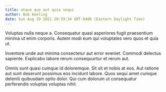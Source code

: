 ```yaml
---
title: atque quo aut quia sequi
author: Bob Keeling
date: Sun Aug 29 2021 20:39:34 GMT-0400 (Eastern Daylight Time)
---
```

Voluptas nulla neque a. Consequatur quasi asperiores fugit praesentium minima ut enim corporis. Autem modi eum qui voluptates vero quos et quia ut.

 Inventore unde aut minima consectetur aut error eveniet. Commodi delectus sapiente. Explicabo labore rerum consequuntur et rerum aut.

 Omnis sunt quasi cumque id doloremque. Sit sit et nobis at eos. Aut ratione aut sunt deserunt possimus eos incidunt labore. Quos sequi amet cumque deleniti quibusdam optio dolor. Qui cum dolorum ut consequatur perferendis voluptas voluptas nihil.
